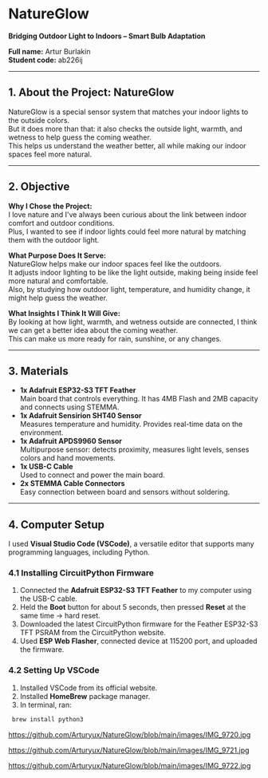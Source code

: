 # NatureGlow  
**Bridging Outdoor Light to Indoors – Smart Bulb Adaptation**

**Full name:** Artur Burlakin  
**Student code:** ab226ij  

---

## 1. About the Project: NatureGlow
NatureGlow is a special sensor system that matches your indoor lights to the outside colors.  
But it does more than that: it also checks the outside light, warmth, and wetness to help guess the coming weather.  
This helps us understand the weather better, all while making our indoor spaces feel more natural.  

---

## 2. Objective
**Why I Chose the Project:**  
I love nature and I've always been curious about the link between indoor comfort and outdoor conditions.  
Plus, I wanted to see if indoor lights could feel more natural by matching them with the outdoor light.  

**What Purpose Does It Serve:**  
NatureGlow helps make our indoor spaces feel like the outdoors.  
It adjusts indoor lighting to be like the light outside, making being inside feel more natural and comfortable.  
Also, by studying how outdoor light, temperature, and humidity change, it might help guess the weather.  

**What Insights I Think It Will Give:**  
By looking at how light, warmth, and wetness outside are connected, I think we can get a better idea about the coming weather.  
This can make us more ready for rain, sunshine, or any changes.  

---

## 3. Materials
- **1x Adafruit ESP32-S3 TFT Feather**  
  Main board that controls everything. It has 4MB Flash and 2MB capacity and connects using STEMMA.  
- **1x Adafruit Sensirion SHT40 Sensor**  
  Measures temperature and humidity. Provides real-time data on the environment.  
- **1x Adafruit APDS9960 Sensor**  
  Multipurpose sensor: detects proximity, measures light levels, senses colors and hand movements.  
- **1x USB-C Cable**  
  Used to connect and power the main board.  
- **2x STEMMA Cable Connectors**  
  Easy connection between board and sensors without soldering.  

---

## 4. Computer Setup
I used **Visual Studio Code (VSCode)**, a versatile editor that supports many programming languages, including Python.  

### 4.1 Installing CircuitPython Firmware
1. Connected the **Adafruit ESP32-S3 TFT Feather** to my computer using the USB-C cable.  
2. Held the **Boot** button for about 5 seconds, then pressed **Reset** at the same time → hard reset.  
3. Downloaded the latest CircuitPython firmware for the Feather ESP32-S3 TFT PSRAM from the CircuitPython website.  
4. Used **ESP Web Flasher**, connected device at 115200 port, and uploaded the firmware.  

### 4.2 Setting Up VSCode
1. Installed VSCode from its official website.  
2. Installed **HomeBrew** package manager.  
3. In terminal, ran:  
  ```bash
   brew install python3
  ```
  
   https://github.com/Arturyux/NatureGlow/blob/main/images/IMG_9720.jpg

   https://github.com/Arturyux/NatureGlow/blob/main/images/IMG_9721.jpg

   https://github.com/Arturyux/NatureGlow/blob/main/images/IMG_9722.jpg